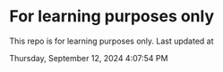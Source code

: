 # For learning purposes only
This repo is for learning purposes only.
Last updated at

Thursday, September 12, 2024 4:07:54 PM

